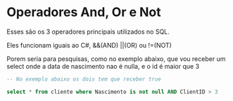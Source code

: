 # Operadores And, Or e Not

Esses são os 3 operadores principais utilizados no SQL.

Eles funcionam iguais ao C#, &&(AND) ||(OR) ou !=(NOT) 

Porem seria para pesquisas, como no exemplo abaixo, que vou receber um select onde a data de nascimento nao é nulla, e o id é maior que 3

```SQL
-- No exemplo abaixo os dois tem que receber true

select * from cliente where Nascimento is not null AND ClientID > 3
```
